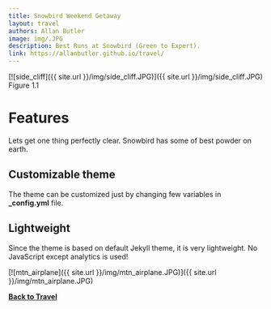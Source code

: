 ```yaml
---
title: Snowbird Weekend Getaway
layout: travel
authors: Allan Butler
image: img/.JPG
description: Best Runs at Snowbird (Green to Expert).
link: https://allanbutler.github.io/travel/
---
```


[![side_cliff]({{ site.url }}/img/side_cliff.JPG)]({{ site.url }}/img/side_cliff.JPG)
Figure 1.1

# Features

Lets get one thing perfectly clear. Snowbird has some of best powder on earth.

## Customizable theme

The theme can be customized just by changing few variables in **\_config.yml** file.

## Lightweight

Since the theme is based on default Jekyll theme, it is very lightweight. No JavaScript except analytics is used!

[![mtn_airplane]({{ site.url }}/img/mtn_airplane.JPG)]({{ site.url }}/img/mtn_airplane.JPG)

[**Back to Travel**]({{page.link}})
